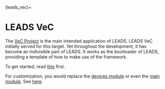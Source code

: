 (leads_vec)=

# LEADS VeC

The [VeC Project](https://www.villanovacollege.org/giving/vec-project) is the main intended application of LEADS. LEADS
VeC initially served for this target. Yet
throughout the development, it has become an indivisible part of LEADS. It works as the bootloader of LEADS, providing a
template of how to make use of the framework.

To get started, read [this](https://github.com/ProjectNeura/LEADS) first.

For customization, you would replace the [devices module](leads_vec.devices) or even the [main module](leads_vec.cli).
See [here](https://github.com/ProjectNeura/LEADS?tab=readme-ov-file#specify-a-devices-module).